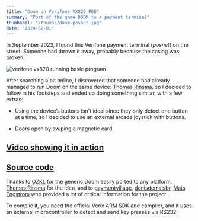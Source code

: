 ```yaml
---
title: "Doom on Verifone VX820 POS"
summary: "Port of the game DOOM to a payment terminal"
thumbnail: "/thumbs/doom-posnet.jpg"
date: "2024-02-01"
---
```


In September 2023, I found this Verifone payment terminal (_posnet_) on the street. Someone had thrown it away, probably because the casing was broken.

![verifone vx820 running basic program](/images/pos-doom.jpg)

After searching a bit online, I discovered that someone had already managed to run Doom on the same device: [Thomas Rinsma](https://th0mas.nl/2022/07/18/porting-doom-to-a-payment-terminal/), so I decided to follow in his footsteps and ended up doing something similar, with a few extras:

- Using the device’s buttons isn't ideal since they only detect one button at a time, so I decided to use an external arcade joystick with buttons.

- Doors open by swiping a magnetic card.

## [Video showing it in action](https://www.youtube.com/watch?v=WlOgtZLBNoE)
## [Source code](https://github.com/gzalo/doomgeneric-vx)

Thanks to [OZKL](https://github.com/ozkl/doomgeneric) for the generic Doom easily ported to any platform,, [Thomas Rinsma](https://th0mas.nl/2022/07/18/porting-doom-to-a-payment-terminal/) for the idea, and to [paymentvillage](https://www.paymentvillage.org/resources), [denisdemaisbr](https://github.com/denisdemaisbr), [Mats Engstrom](https://x.com/matseng) who provided a lot of critical information for the project..

To compile it, you need the official Verix ARM SDK and compiler, and it uses an external microcontroller to detect and send key presses via RS232.